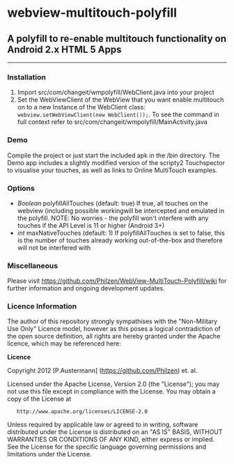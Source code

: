 # webview-multitouch-polyfill
## A polyfill to re-enable multitouch functionality on Android 2.x HTML 5 Apps
------------------------------------------------------------------------------------

### Installation
1. Import src/com/changeit/wmpolyfill/WebClient.java into your project
2. Set the WebViewClient of the WebView that you want enable multitouch on to a new Instance of the WebClient class:
`webview.setWebViewClient(new WebClient());`.
To see the command in full context refer to src/com/changeit/wmpolyfill/MainActivity.java

### Demo
Compile the project or just start the included apk in the /bin directory.
The Demo app includes a slightly modified version of the scripty2 Touchspector to visualise your touches,
as well as links to Online MultiTouch examples.


### Options
* _Boolean_	polyfillAllTouches	(default: true)
	If true, all touches on the webview (including possible workingwill be intercepted and emulated in the polyfill.
	NOTE: No worries - the polyfill won't interfere with any touches if the API Level is 11 or higher (Android 3+)
* _int_		maxNativeTouches	(default: 1)
	If polyfillAllTouches is set to false, this is the number of touches already working out-of-the-box and therefore will not be interfered with

### Miscellaneous
Please visit https://github.com/Philzen/WebView-MultiTouch-Polyfill/wiki for further information and ongoing development updates.

### Licence Information
The author of this repository strongly sympathises with the "Non-Military Use Only" Licence model, however as this poses a logical contradiction of the open source definition, all rights are hereby granted under the Apache licence, which may be referenced here:

**Licence**

Copyright 2012 [P.Austermann] (https://github.com/Philzen) et. al.

   Licensed under the Apache License, Version 2.0 (the "License");
   you may not use this file except in compliance with the License.
   You may obtain a copy of the License at

       http://www.apache.org/licenses/LICENSE-2.0

   Unless required by applicable law or agreed to in writing, software
   distributed under the License is distributed on an "AS IS" BASIS,
   WITHOUT WARRANTIES OR CONDITIONS OF ANY KIND, either express or implied.
   See the License for the specific language governing permissions and
   limitations under the License.